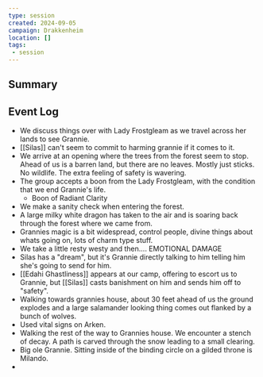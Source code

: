 ```yaml
---
type: session
created: 2024-09-05
campaign: Drakkenheim
location: []
tags:
 - session
---
```



## Summary

## Event Log

- We discuss things over with Lady Frostgleam as we travel across her lands to see Grannie.
- [[Silas]] can't seem to commit to harming grannie if it comes to it.
- We arrive at an opening where the trees from the forest seem to stop. Ahead of us is a barren land, but there are no leaves. Mostly just sticks. No wildlife. The extra feeling of safety is wavering.
- The group accepts a boon from the Lady Frostgleam, with the condition that we end Grannie's life.
	- Boon of Radiant Clarity
- We make a sanity check when entering the forest.
- A large milky white dragon has taken to the air and is soaring back through the forest where we came from.
- Grannies magic is a bit widespread, control people, divine things about whats going on, lots of charm type stuff.
- We take a little resty westy and then.... EMOTIONAL DAMAGE
- Silas has a "dream", but it's Grannie directly talking to him telling him she's going to send for him. 
- [[Edahi Ghastliness]] appears at our camp, offering to escort us to Grannie, but [[Silas]] casts banishment on him and sends him off to "safety".
- Walking towards grannies house, about 30 feet ahead of us the ground explodes and a large salamander looking thing comes out flanked by a bunch of wolves.
- Used vital signs on Arken.
- Walking the rest of the way to Grannies house. We encounter a stench of decay. A path is carved through the snow leading to a small clearing.
- Big ole Grannie. Sitting inside of the binding circle on a gilded throne is Milando.
- 